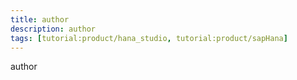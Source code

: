```yaml
---
title: author
description: author
tags: [tutorial:product/hana_studio, tutorial:product/sapHana]
---
```

author
